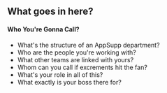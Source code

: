 What goes in here?
------------------
#### Who You're Gonna Call?

* What's the structure of an AppSupp department?
* Who are the people you're working with?
* What other teams are linked with yours?
* Whom can you call if excrements hit the fan?
* What's your role in all of this?
* What exactly is your boss there for?
